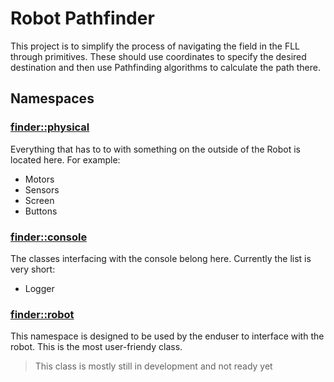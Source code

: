 # Robot Pathfinder

This project is to simplify the process of navigating the field in the FLL through primitives. These should use coordinates to specify the desired destination and then use Pathfinding algorithms to calculate the path there.

## Namespaces

### [finder::physical](./physical/physical.md)

Everything that has to to with something on the outside of the Robot is located here. For example:

- Motors
- Sensors
- Screen
- Buttons

### [finder::console](./console/console.md)

The classes interfacing with the console belong here. Currently the list is very short:

- Logger

### [finder::robot](./robot/robot.md)

This namespace is designed to be used by the enduser to interface with the robot. This is the most user-friendy class. 

> This class is mostly still in development and not ready yet